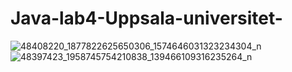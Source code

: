 # Java-lab4-Uppsala-universitet-
![48408220_1877822625650306_1574646031323234304_n](https://user-images.githubusercontent.com/14229623/50107264-7836fa00-0232-11e9-9667-08469162fe7a.jpg)
![48397423_1958745754210838_139466109316235264_n](https://user-images.githubusercontent.com/14229623/50107265-7836fa00-0232-11e9-917f-f237057f0d1c.jpg)
